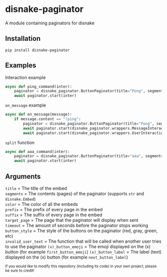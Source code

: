 # disnake-paginator
A module containing paginators for disnake

## Installation
```
pip install disnake-paginator
```

## Examples
Interaction example
```py
async def ping_command(inter):
	paginator = disnake_paginator.ButtonPaginator(title="Pong", segments=["Hello", "World"], color=0x00ff00)
	await paginator.start(inter)
```

`on_message` example
```py
async def on_message(message):
	if message.content == "!ping":
		paginator = disnake_paginator.ButtonPaginator(title="Pong", segments=["This is", "a message"], button_style=disnake.ButtonStyle.red)
		await paginator.start(disnake_paginator.wrappers.MessageInteractionWrapper(message)) #sends a message in the channel
		await paginator.start(disnake_paginator.wrappers.UserInteractionWrapper(message.author)) #sends a DM to the author
```

`split` function
```py
async def aaa_command(inter):
	paginator = disnake_paginator.ButtonPaginator(title="aaa", segments=disnake_paginator.split("a"*6969, 1000), target_page=4)
	await paginator.start(inter)
```

## Arguments
`title` = The title of the embed\
`segments` = The contents (pages) of the paginator (supports `str` and `disnake.Embed`)\
`color` = The color of all the embeds\
`prefix` = The prefix of every page in the embed\
`suffix` = The suffix of every page in the embed\
`target_page` = The page that the paginator will display when sent\
`timeout` = The amount of seconds before the paginator stops working\
`button_style` = The style of the buttons on the paginator (red, gray, green, etc)\
`invalid_user_text` = The function that will be called when another user tries to use the paginator
`(x)_button_emoji` = The emoji displayed on the (x) button (for example `first_button_emoji`)
`(x)_button_label` = The label (text) displayed on the (x) button (for example `next_button_label`)

<sub>If you would like to modify this repository (including its code) in your own project, please be sure to credit!</sub>

